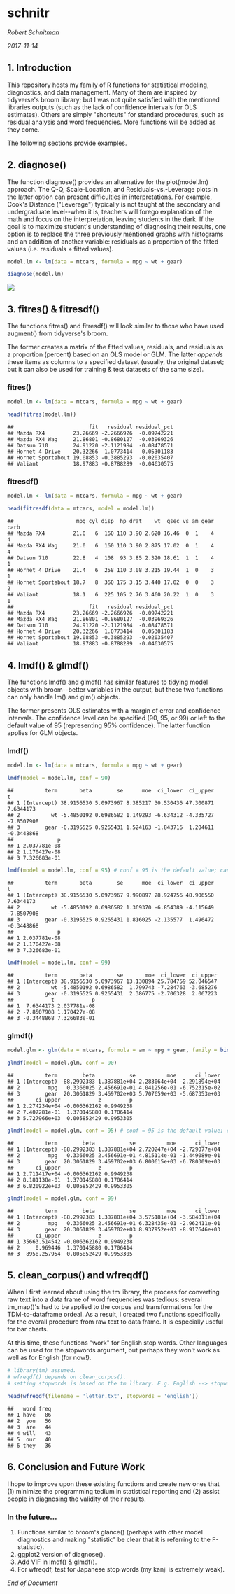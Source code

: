 # schnitr
*Robert Schnitman*

*2017-11-14*

## 1. Introduction

This repository hosts my family of R functions for statistical modeling, diagnostics, and data management. Many of them are inspired by tidyverse's broom library; but I was not quite satisfied with the mentioned libraries outputs (such as the lack of confidence intervals for OLS estimates). Others are simply "shortcuts" for standard procedures, such as residual analysis and word frequencies. More functions will be added as they come.

The following sections provide examples.

## 2. diagnose()

The function diagnose() provides an alternative for the plot(model.lm) approach. The Q-Q, Scale-Location, and Residuals-vs.-Leverage plots in the latter option can present difficulties in interpretations. For example, Cook's Distance ("Leverage") typically is not taught at the secondary and undergraduate level--when it is, teachers will forego explanation of the math and focus on the interpretation, leaving students in the dark. If the goal is to maximize student's understanding of diagnosing their results, one option is to replace the three previously mentioned graphs with histograms and an addition of another variable: residuals as a proportion of the fitted values (i.e. residuals ÷ fitted values).

``` r
model.lm <- lm(data = mtcars, formula = mpg ~ wt + gear)

diagnose(model.lm)
```

![](s2-1.png)

## 3. fitres() & fitresdf()

The functions fitres() and fitresdf() will look similar to those who have used augment() from tidyverse's broom.

The former creates a matrix of the fitted values, residuals, and residuals as a proportion (percent) based on an OLS model or GLM. The latter *appends* these items as columns to a specified dataset (usually, the original dataset; but it can also be used for training & test datasets of the same size).

### fitres()

``` r
model.lm <- lm(data = mtcars, formula = mpg ~ wt + gear)

head(fitres(model.lm))
```

    ##                        fit   residual residual_pct
    ## Mazda RX4         23.26669 -2.2666926  -0.09742221
    ## Mazda RX4 Wag     21.86801 -0.8680127  -0.03969326
    ## Datsun 710        24.91220 -2.1121984  -0.08478571
    ## Hornet 4 Drive    20.32266  1.0773414   0.05301183
    ## Hornet Sportabout 19.08853 -0.3885293  -0.02035407
    ## Valiant           18.97883 -0.8788289  -0.04630575

### fitresdf()

``` r
model.lm <- lm(data = mtcars, formula = mpg ~ wt + gear)

head(fitresdf(data = mtcars, model = model.lm))
```

    ##                    mpg cyl disp  hp drat    wt  qsec vs am gear carb
    ## Mazda RX4         21.0   6  160 110 3.90 2.620 16.46  0  1    4    4
    ## Mazda RX4 Wag     21.0   6  160 110 3.90 2.875 17.02  0  1    4    4
    ## Datsun 710        22.8   4  108  93 3.85 2.320 18.61  1  1    4    1
    ## Hornet 4 Drive    21.4   6  258 110 3.08 3.215 19.44  1  0    3    1
    ## Hornet Sportabout 18.7   8  360 175 3.15 3.440 17.02  0  0    3    2
    ## Valiant           18.1   6  225 105 2.76 3.460 20.22  1  0    3    1
    ##                        fit   residual residual_pct
    ## Mazda RX4         23.26669 -2.2666926  -0.09742221
    ## Mazda RX4 Wag     21.86801 -0.8680127  -0.03969326
    ## Datsun 710        24.91220 -2.1121984  -0.08478571
    ## Hornet 4 Drive    20.32266  1.0773414   0.05301183
    ## Hornet Sportabout 19.08853 -0.3885293  -0.02035407
    ## Valiant           18.97883 -0.8788289  -0.04630575

## 4. lmdf() & glmdf()

The functions lmdf() and glmdf() has similar features to tidying model objects with broom--better variables in the output, but these two functions can only handle lm() and glm() objects.

The former presents OLS estimates with a margin of error and confidence intervals. The confidence level can be specified (90, 95, or 99) or left to the default value of 95 (representing 95% confidence). The latter function applies for GLM objects.

### lmdf()

``` r
model.lm <- lm(data = mtcars, formula = mpg ~ wt + gear)

lmdf(model = model.lm, conf = 90)
```

    ##          term       beta        se      moe  ci_lower  ci_upper          t
    ## 1 (Intercept) 38.9156530 5.0973967 8.385217 30.530436 47.300871  7.6344173
    ## 2          wt -5.4850192 0.6986582 1.149293 -6.634312 -4.335727 -7.8507908
    ## 3        gear -0.3195525 0.9265431 1.524163 -1.843716  1.204611 -0.3448868
    ##              p
    ## 1 2.037781e-08
    ## 2 1.170427e-08
    ## 3 7.326683e-01

``` r
lmdf(model = model.lm, conf = 95) # conf = 95 is the default value; can be omitted.
```

    ##          term       beta        se      moe  ci_lower  ci_upper          t
    ## 1 (Intercept) 38.9156530 5.0973967 9.990897 28.924756 48.906550  7.6344173
    ## 2          wt -5.4850192 0.6986582 1.369370 -6.854389 -4.115649 -7.8507908
    ## 3        gear -0.3195525 0.9265431 1.816025 -2.135577  1.496472 -0.3448868
    ##              p
    ## 1 2.037781e-08
    ## 2 1.170427e-08
    ## 3 7.326683e-01

``` r
lmdf(model = model.lm, conf = 99)
```

    ##          term       beta        se       moe  ci_lower  ci_upper
    ## 1 (Intercept) 38.9156530 5.0973967 13.130894 25.784759 52.046547
    ## 2          wt -5.4850192 0.6986582  1.799743 -7.284763 -3.685276
    ## 3        gear -0.3195525 0.9265431  2.386775 -2.706328  2.067223
    ##            t            p
    ## 1  7.6344173 2.037781e-08
    ## 2 -7.8507908 1.170427e-08
    ## 3 -0.3448868 7.326683e-01

### glmdf()

``` r
model.glm <- glm(data = mtcars, formula = am ~ mpg + gear, family = binomial(link = 'logit'))

glmdf(model = model.glm, conf = 90)
```

    ##          term        beta           se          moe      ci_lower
    ## 1 (Intercept) -88.2992383 1.387881e+04 2.283064e+04 -2.291894e+04
    ## 2         mpg   0.3366025 2.456691e-01 4.041256e-01 -6.752315e-02
    ## 3        gear  20.3061829 3.469702e+03 5.707659e+03 -5.687353e+03
    ##       ci_upper            z         p
    ## 1 2.274234e+04 -0.006362162 0.9949238
    ## 2 7.407281e-01  1.370145880 0.1706414
    ## 3 5.727966e+03  0.005852429 0.9953305

``` r
glmdf(model = model.glm, conf = 95) # conf = 95 is the default value; can be omitted.
```

    ##          term        beta           se          moe      ci_lower
    ## 1 (Intercept) -88.2992383 1.387881e+04 2.720247e+04 -2.729077e+04
    ## 2         mpg   0.3366025 2.456691e-01 4.815114e-01 -1.449089e-01
    ## 3        gear  20.3061829 3.469702e+03 6.800615e+03 -6.780309e+03
    ##       ci_upper            z         p
    ## 1 2.711417e+04 -0.006362162 0.9949238
    ## 2 8.181138e-01  1.370145880 0.1706414
    ## 3 6.820922e+03  0.005852429 0.9953305

``` r
glmdf(model = model.glm, conf = 99)
```

    ##          term        beta           se          moe      ci_lower
    ## 1 (Intercept) -88.2992383 1.387881e+04 3.575181e+04 -3.584011e+04
    ## 2         mpg   0.3366025 2.456691e-01 6.328435e-01 -2.962411e-01
    ## 3        gear  20.3061829 3.469702e+03 8.937952e+03 -8.917646e+03
    ##       ci_upper            z         p
    ## 1 35663.514542 -0.006362162 0.9949238
    ## 2     0.969446  1.370145880 0.1706414
    ## 3  8958.257954  0.005852429 0.9953305

## 5. clean\_corpus() and wfreqdf()

When I first learned about using the tm library, the process for converting raw text into a data frame of word frequencies was tedious: several tm\_map()'s had to be applied to the corpus and transformations for the TDM-to-dataframe ordeal. As a result, I created two functions specifically for the overall procedure from raw text to data frame. It is especially useful for bar charts.

At this time, these functions "work" for English stop words. Other languages can be used for the stopwords argument, but perhaps they won't work as well as for English (for now!).

``` r
# library(tm) assumed.
# wfreqdf() depends on clean_corpus().
# setting stopwords is based on the tm library. E.g. English --> stopwords = 'english'

head(wfreqdf(filename = 'letter.txt', stopwords = 'english'))
```

    ##   word freq
    ## 1 have   86
    ## 2  you   56
    ## 3  are   44
    ## 4 will   43
    ## 5  our   40
    ## 6 they   36

## 6. Conclusion and Future Work

I hope to improve upon these existing functions and create new ones that (1) minimize the programming tedium in statistical reporting and (2) assist people in diagnosing the validity of their results.

### In the future...

1.  Functions similar to broom's glance() (perhaps with other model diagnostics and making "statistic" be clear that it is referring to the F-statistic).
2.  ggplot2 version of diagnose().
3.  Add VIF in lmdf() & glmdf().
4.  For wfreqdf, test for Japanese stop words (my kanji is extremely weak).

*End of Document*
